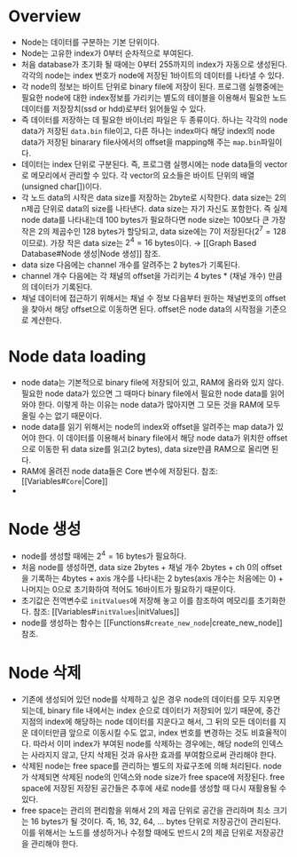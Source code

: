 # Overview
- Node는 데이터를 구분하는 기본 단위이다. 
- Node는 고유한 index가 0부터 순차적으로 부여된다. 
- 처음 database가 초기화 될 때에는 0부터 255까지의 index가 자동으로 생성된다. 각각의 node는 index 번호가 node에 저장된 1바이트의 데이터를 나타낼 수 있다.  
- 각 node의 정보는 바이트 단위로 binary file에 저장이 된다. 프로그램 실행중에는 필요한 node에 대한 index정보를 가리키는 별도의 테이블을 이용해서 필요한 노드 데이터를 저장장치(ssd or hdd)로부터 읽어들일 수 있다. 
- 즉 데이터를 저장하는 데 필요한 바이너리 파일은 두 종류이다. 하나는 각각의 node data가 저장된 `data.bin` file이고, 다른 하나는 index마다 해당 index의 node data가 저장된 binarary file사에서의 offset을 mapping해 주는 `map.bin`파일이다. 
- 데이터는 index 단위로 구분된다. 즉, 프로그램 실행시에는 node data들의 vector로 메모리에서 관리할 수 있다. 각 vector의 요소들은 바이트 단위의 배열(unsigned char[])이다. 
- 각 노드 data의 시작은 data size를 저장하는 2byte로 시작한다. data size는 2의 n제곱 단위로 data의 size를 나타낸다. data size는 자기 자신도 포함한다. 즉 실제 node data를 나타내는데 100 bytes가 필요하다면 node size는 100보다 큰 가장 작은 2의 제곱수인 128 bytes가 할당되고, data size에는 7이 저장된다($2^7=128$ 이므로). 가장 작은 data size는 $2^4=16$ bytes이다. $\rightarrow$ [[Graph Based Database#Node 생성|Node 생성]] 참조.
- data size 다음에는 channel 개수를 알려주는 2 bytes가 기록된다. 
- channel 개수 다음에는 각 채널의 offset을 가리키는 4 bytes * (채널 개수) 만큼의 데이터가 기록된다. 
- 채널 데이터에 접근하기 위해서는 채널 수 정보 다음부터 원하는 채널번호의 offset을 찾아서 해당 offset으로 이동하면 된다. offset은 node data의 시작점을 기준으로 계산한다. 

# Node data loading
- node data는 기본적으로 binary file에 저장되어 있고, RAM에 올라와 있지 않다. 필요한 node data가 있으면 그 때마다 binary file에서 필요한 node data를 읽어와야 한다. 이렇게 하는 이유는 node data가 많아지면 그 모든 것을 RAM에 모두 올릴 수는 없기 때문이다. 
- node data를 읽기 위해서는 node의 index와 offset을 알려주는 map data가 있어야 한다. 이 데이터를 이용해서 binary file에서 해당 node data가 위치한 offset으로 이동한 뒤 data size를 읽고(2 bytes), data size만큼 RAM으로 올리면 된다. 
- RAM에 올려진 node data들은 Core 변수에 저장된다. 참조: [[Variables#`Core`|Core]]
- 
# Node 생성
- node를 생성할 때에는 $2^4=16$ bytes가 필요하다. 
-  처음 node를 생성하면, data size 2bytes + 채널 개수 2bytes + ch 0의 offset을 기록하는 4bytes + axis 개수를 나타내는 2 bytes(axis 개수는 처음에는 0) + 나머지는 0으로 초기화하여 적어도 16바이트가 필요하기 때문이다. 
- 초기값은 전역변수로 `initValues`에 저장해 놓고 이를 참조하여 메모리를 초기화한다. 참조: [[Variables#`initValues`|initValues]]
- node를 생성하는 함수는 [[Functions#`create_new_node`|create_new_node]] 참조.
# Node 삭제
- 기존에 생성되어 있던 node를 삭제하고 싶은 경우 node의 데이터를 모두 지우면 되는데, binary file 내에서는 index 순으로 데이터가 저장되어 있기 때문에, 중간 지점의 index에 해당하는 node 데이터를 지운다고 해서, 그 뒤의 모든 데이터를 지운 데이터만큼 앞으로 이동시킬 수도 없고, index 번호를 변경하는 것도 비효율적이다. 따라서 이미 index가 부여된 node를 삭제하는 경우에는, 해당 node의 인덱스는 사라지지 않고, 단지 삭제된 것과 유사한 효과를 부여함으로써 관리해야 한다. 
- 삭제된 node는 free space를 관리하는 별도의 자료구조에 의해 처리된다. node가 삭제되면 삭제된 node의 인덱스와 node size가 free space에 저장된다. free space에 저장된 저장된 공간들은 추후에 새로 node를 생성할 때 다시 재활용될 수 있다. 
- free space는 관리의 편리함을 위해서 2의 제곱 단위로 공간을 관리하며 최소 크기는 16 bytes가 될 것이다. 즉, 16, 32, 64, ... bytes 단위로 저장공간이 관리된다.  이를 위해서는 노드를 생성하거나 수정할 때에도 반드시 2의 제곱 단위로 저장공간을 관리해야 한다. 

